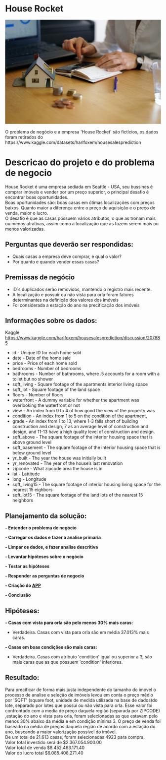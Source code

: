 # House Rocket
<p align="center">
<img src = "https://github.com/70HNM4C13L/House_Rocket/blob/main/houses.jpg">
</p>
O problema de negócio e a empresa 'House Rocket' são fictícios, os dados foram retirados do https://www.kaggle.com/datasets/harlfoxem/housesalesprediction

# Descricao do projeto e do problema de negocio 
 House Rocket é uma empresa sediada em  Seattle - USA, seu bussines é comprar imóveis e vender por um preço superior, o principal desafio é encontrar boas oportunidades.  
Boas oportunidades são:  boas casas em ótimas localizações com preços baixos. Quanto maior a diferença entre o preço de aquisição e o preço de venda, maior o lucro.  
O desafio é que as casas possuem vários atributos, o que as tronam mais ou menos atrativas, assim como a localização que as fazem serem mais ou menos valorizadas.  
## Perguntas que deverão ser respondidas:
 - Quais casas a empresa deve comprar, e qual o valor?
 - Por quanto e quando vender essas casas?
## Premissas de negócio
 - ID`s duplicados serão removidos, mantendo o registro mais recente.
 - A localização e possuir ou não vista para orla foram fatores determinantes na definição dos valores dos imóveis
- Foi considerada a estação do ano na precificação dos imóveis
## Informações sobre os dados:
Kaggle https://www.kaggle.com/harlfoxem/housesalesprediction/discussion/207885  
- id - Unique ID for each home sold
- date - Date of the home sale
- price - Price of each home sold
- bedrooms - Number of bedrooms
- bathrooms - Number of bathrooms, where .5 accounts for a room with a toilet but no shower
- sqft_living - Square footage of the apartments interior living space
- sqft_lot - Square footage of the land space
- floors - Number of floors
- waterfront - A dummy variable for whether the apartment was overlooking the waterfront or not
- view - An index from 0 to 4 of how good the view of the property was
- condition - An index from 1 to 5 on the condition of the apartment,
- grade - An index from 1 to 13, where 1-3 falls short of building construction and design, 7 as an average level of construction and design, and 11-13 have a high quality level of construction and design.
- sqft_above - The square footage of the interior housing space that is above ground level
- sqft_basement - The square footage of the interior housing space that is below ground level
- yr_built - The year the house was initially built
- yr_renovated - The year of the house’s last renovation
- zipcode - What zipcode area the house is in
- lat - Lattitude
- long - Longitude
- sqft_living15 - The square footage of interior housing living space for the nearest 15 eighbors
- sqft_lot15 - The square footage of the land lots of the nearest 15 neighbors
 
 ## Planejamento da solução:
 **- Entender o problema de negócio**

**- Carregar os dados e fazer a analise primaria**

**- Limpar os dados, e fazer analise descritiva**  

**- Levantar hipóteses sobre o negócio**  

**- Testar as hipóteses**  

**- Responder as perguntas de negocio**  

**- Criação do [APP](https://dashboard.heroku.com/apps/analytics-house-rocket-john)**    
  
**- Conclusão**    


## Hipóteses:  
 **- Casas com vista para orla são pelo menos 30% mais caras:**  
   - Verdadeira. Casas com vista para orla são em média 37.013% mais caras.  


 **- Casas em boas condições são mais caras:**  
  - Verdadeira. Casas com atributo 'condition' igual ou superior a 3, são mais caras que as que possuem 'condition' inferiores.
    
    
## Resultado:  
 Para precificar de forma mais justa independente do tamanho do imóvel o processo de analise e seleção de imóveis levou em conta o preço médio por 'SQFT' (square foot, unidade de medida utilizada na base de dados)do lote, separado por lotes que possui ou não vista para orla. Esse valor foi confrontado com a media de preço daquela região (separada por ZIPCODE) ,estação do ano e vista para orla, foram selecionadas as que estavam pelo menos 30% abaixo da média e em condição mínima 3.
 O preço de venda foi baseado na média de preços daquela região de acordo com a estação do ano, buscando a maior valorização possível do imóvel.  
 De um total de 21.613 casas, foram selecionadas 4923 para compra.  
 Valor total investido será de $2.367.054.900.00  
 Valor total de venda $8.452.463.171.40  
 Valor do lucro total $6.085.408.271.40  
 
 

